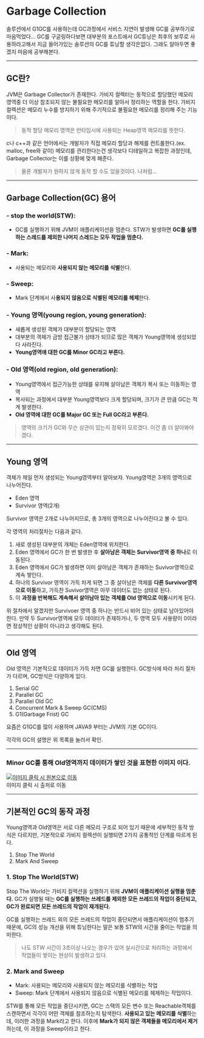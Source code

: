 # Garbage Collection

솔루션에서 G1GC를 사용하는데 GC과정에서 서비스 지연이 발생해 GC를 공부하기로 마음먹었다...
GC를 구글링하다보면 대부분의 포스트에서 GC튜닝은 최후의 보루로 사용하라고해서 지금 들어가있는 솔루션의 GC를 튜닝할 생각은없다.
그래도 알아두면 좋겠지 마음에 공부해본다.

---

## GC란?

JVM은 Garbage Collector가 존재한다.
가비지 컬렉터는 동적으로 할당했던 메모리 영역중 더 이상 참조되지 않는 불필요한 메모리를 알아서 정리하는 역할을 한다.
가비지 컬렉션은 메모리 누수를 방지하기 위해 주기적으로 불필요한 메모리를 정리해 주는 기능이다.

> 동적 할당 메모리 영역은 런타임시에 사용되는 Heap영역 메모리를 뜻한다.

c나 c++과 같은 언어에서는 개발자가 직접 메모리 할당과 해제를 컨트롤한다.(ex. malloc, free와 같이)
메모리를 관리한다는건 생각보다 디테일하고 복잡한 과정인데, 
Garbage Collector는 이를 상황에 맞게 해준다.

> 물론 개발자가 원하지 않게 동작 할 수도 있을것이다. 나처럼...

---

## Garbage Collection(GC) 용어

### - stop the world(STW):
  - GC를 실행하기 위해 JVM이 애플리케이션을 멈춘다.
    STW가 발생하면 **GC를 실행하는 스레드를 제외한 나머지 스레드는 모두 작업을 멈춘다.**
### - Mark: 
  - 사용되는 메모리와 **사용되지 않는 메모리를 식별**한다.
### - Sweep: 
  - Mark 단계에서 사**용되지 않음으로 식별된 메모리를 헤제**한다.
### - Young 영역(young region, young generation): 
  - 새롭게 생성된 객체가 대부분이 할당되는 영역
  - 대부분의 객체가 금방 접근불가 상태가 되므로 많은 객체가 Young영역에 생성되었다 사라진다.
  - **Young영역애 대한 GC를 Minor GC라고 부른다.**
### - Old 영역(old region, old generation):
  - Young영역에서 접근가능한 상태를 유지해 살아남은 객체가 복사 또는 이동하는 영역
  - 복사되는 과정에서 대부분 Young영역보다 크게 할당되며, 크기가 큰 만큼 GC는 적게 발생한다.
  - **Old 영역에 대한 GC를 Major GC 또는 Full GC라고 부른다.**
  > 영역의 크기가 GC와 무슨 상관이 있는지 정확히 모르겠다. 이건 좀 더 알아봐야겠다.

---

## Young 영역

객체가 제일 먼저 생성되는 Young영역부터 알아보자.
Young영역은 3개의 영역으로 나누어진다.

- Eden 영역
- Survivor 영역(2개)

Survivor 영역은 2개로 나누어지므로, 총 3개의 영역으로 나누어진다고 볼 수 있다. 

각 영역의 처리절차는 다음과 같다.

1. 새로 생성된 대부분의 개체는 Eden영역에 위치한다.
2. Eden 영역에서 GC가 한 번 발생한 후 **살아남은 객체는 Survivor영역 중 하나**로 이동된다.
3. Eden 영역에서 GC가 발생하면 이미 살아남은 객체가 존재하는 Suvivor영역으로 계속 쌓인다.
4. 하나의 Survivor 영역이 가득 차게 되면 그 중 살아남은 객체를 **다른 Survivor영역으로 이동**하고, 가득찬 Suvivor영역은 아무 데이터도 없는 상태로 된다.
5. 이 **과정을 반복해도 계속해서 살아남아 있는 객체를 Old 영역으로 이동**시키게 된다.

위 절차에서 알겠지만 Survivoer 영역 중 하나는 반드시 비어 있는 상태로 남아있어야 한다. 
만약 두 Survivor영역에 모두 데이터가 존재하거나, 
두 영역 모두 사용량이 0이라면 정상적인 상황이 아니라고 생각해도 된다.

---

## Old 영역

Old 영역은 기본적으로 데이터가 가득 차면 GC를 실행한다. 
GC방식에 따라 처리 절차가 다르며, GC방식은 다양하게 있다.

1. Serial GC
2. Parallel GC
3. Parallel Old GC
4. Concurrent Mark & Sweep GC(CMS)
5. G1(Garbage Frist) GC

요즘은 G1GC를 많이 사용하며 JAVA9 부터는 JVM의 기본 GC이다.

각각의 GC의 설명은 위 목록을 눌러서 확인.

---


### Minor GC를 통해 Old영역까지 데이터가 쌓인 것을 표현한 이미지 이다.

[![이미지 클릭 시 원본으로 이동](https://github.com/YoonSeok-Heo/TIL/assets/113662725/c9958110-8733-4857-8c26-177b4547429f)](https://d2.naver.com/helloworld/1329)
<br>이미지 클릭 시 출처로 이동

---

## 기본적인 GC의 동작 과정

Young영역과 Old영역은 서로 다른 메모리 구조로 되어 있기 때문에 세부적인 동작 방식은 다르지만, 
기본적으로 가비지 컬렉션이 실행되면 2가지 공통적인 단계를 따르게 된다.

1. Stop The World
2. Mark And Sweep

### 1. Stop The World(STW)

Stop The World는 가비지 컬렉션을 실행하기 위해 **JVM이 애플리케이션 실행을 멈춘다.** 
GC가 실행될 때는 **GC를 실행하는 쓰레드를 제외한 모든 쓰레드의 작업이 중단되고, 
GC가 완료되면 모든 쓰레드의 작업이 재개된다.**

GC를 실행하는 쓰레드 외의 모든 쓰레드의 작업이 중단되면서 애플리케이션이 멈추기 때문에, 
GC의 성능 개선을 위해 튜닝한다는 말은 보통 STW의 시간을 줄이는 작업을 의미한다.

> 나도 STW 시간이 3초이상 나오는 경우가 있어 실시간으로 처리하는 과정에서 작업들이 쌓이는 현상이 발생하고 있다.

### 2. Mark and Sweep 

- Mark: 사용되는 메모리와 사용되지 않는 메모리를 식별하는 작업
- Sweep: Mark 단계에서 사용되지 않음으로 식별된 메모리를 헤제하는 작업이다.

STW를 통해 모든 작업을 중단시키면, 
GC는 스택의 모든 변수 또는 Reachable객체를 스캔하면서 각각이 어떤 객체를 참조하는지 탐색한다.
**사용되고 있는 메모리를 식별**하는데, 이러한 과정을 Mark라고 한다.
이후에 **Mark가 되지 않은 객체들을 메모리에서 제거**하는데,
이 과정을 Sweep이라고 한다.



